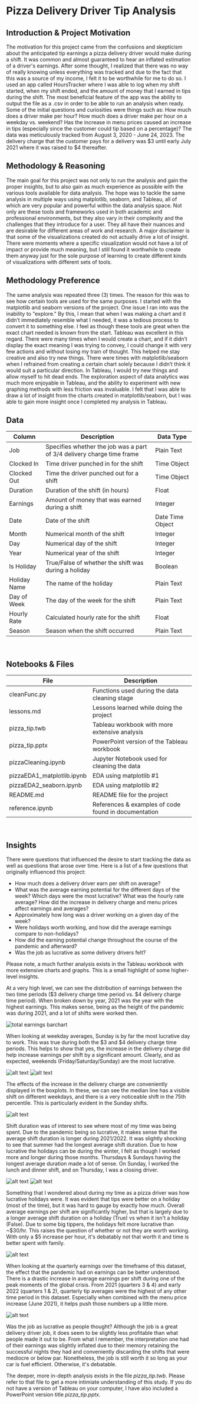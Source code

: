 # Pizza Delivery Driver Tip Analysis

## Introduction & Project Motivation
The motivation for this project came from the confusions and skepticism about the anticipated tip earnings a pizza delivery driver would make during a shift. It was common and almost guaranteed to hear an inflated estimation of a driver's earnings. After some thought, I realized that there was no way of really knowing unless everything was tracked and due to the fact that this was a source of my income, I felt it to be worthwhile for me to do so. I used an app called HoursTracker where I was able to log when my shift started, when my shift ended, and the amount of money that I earned in tips during the shift. The most beneficial feature of the app was the ability to output the file as a .csv in order to be able to run an analysis when ready. Some of the initial questions and curiosities were things such as: How much does a driver make per hour? How much does a driver make per hour on a weekday vs. weekend? Has the increase in menu prices caused an increase in tips (especially since the customer could tip based on a percentage)? The data was meticulously tracked from August 3, 2020 - June 24, 2023. The delivery charge that the customer pays for a delivery was $3 until early July 2021 where it was raised to $4 thereafter. 

## Methodology & Reasoning
The main goal for this project was not only to run the analysis and gain the proper insights, but to also gain as much experience as possible with the various tools available for data analysis. The hope was to tackle the same analysis in multiple ways using matplotlib, seaborn, and Tableau, all of which are very popular and powerful within the data analysis space. Not only are these tools and frameworks used in both academic and professional environments, but they also vary in their complexity and the challenges that they introduce for a user. They all have their nuances and are desirable for different areas of work and research. A major disclaimer is that some of the visualizations created do not actually drive a lot of insight. There were moments where a specific visualization would not have a lot of impact or provide much meaning, but I still found it worthwhile to create them anyway just for the sole purpose of learning to create different kinds of visualizations with different sets of tools.

## Methodology Preference
The same analysis was repeated three (3) times. The reason for this was to see how certain tools are used for the same purposes. I started with the matplotlib and seaborn versions of the project. One issue I ran into was the inability to "explore." By this, I mean that when I was making a chart and it didn’t immediately resemble what I needed, it was a tedious process to convert it to something else. I feel as though these tools are great when the exact chart needed is known from the start. Tableau was excellent in this regard. There were many times when I would create a chart, and if it didn’t display the exact meaning I was trying to convey, I could change it with very few actions and without losing my train of thought. This helped me stay creative and also try new things. There were times with matplotlib/seaborn when I refrained from creating a certain chart solely because I didn’t think it would suit a particular direction. In Tableau, I would try new things and allow myself to hit dead ends. The exploration aspect of data analytics was much more enjoyable in Tableau, and the ability to experiment with new graphing methods with less friction was invaluable. I felt that I was able to draw a lot of insight from the charts created in matplotlib/seaborn, but I was able to gain more insight once I completed my analysis in Tableau.

## Data

| Column         | Description                                                            | Data Type       |
|----------------|------------------------------------------------------------------------|-----------------|
| Job            | Specifies whether the job was a part of $3/$4 delivery charge time frame | Plain Text      |
| Clocked In     | Time driver punched in for the shift                                   | Time Object     |
| Clocked Out    | Time the driver punched out for a shift                                | Time Object     |
| Duration       | Duration of the shift (in hours)                                       | Float           |
| Earnings       | Amount of money that was earned during a shift                         | Integer         |
| Date           | Date of the shift                                                      | Date Time Object|
| Month          | Numerical month of the shift                                           | Integer         |
| Day            | Numerical day of the shift                                             | Integer         |
| Year           | Numerical year of the shift                                            | Integer         |
| Is Holiday     | True/False of whether the shift was during a holiday                   | Boolean         |
| Holiday Name   | The name of the holiday                                                | Plain Text      |
| Day of Week    | The day of the week for the shift                                      | Plain Text      |
| Hourly Rate    | Calculated hourly rate for the shift                                   | Float           |
| Season         | Season when the shift occurred                                         | Plain Text      |
<br>

## Notebooks & Files
| File                | Description                                         |
|---------------------|-----------------------------------------------------|
| cleanFunc.py        | Functions used during the data cleaning stage       |
| lessons.md          | Lessons learned while doing the project             |
| pizza_tip.twb       | Tableau workbook with more extensive analysis       |
| pizza_tip.pptx      | PowerPoint version of the Tableau workbook          |
| pizzaCleaning.ipynb | Jupyter Notebook used for cleaning the data         |
| pizzaEDA1_matplotlib.ipynb      | EDA using matplotlib #1                 |
| pizzaEDA2_seaborn.ipynb     | EDA using matplotlib #2                     |
| README.md           | README file for the project                         |
| reference.ipynb     | References & examples of code found in documentation|
<br>

## Insights
There were questions that influenced the desire to start tracking the data as well as questions that arose over time. Here is a list of a few questions that originally influenced this project:

- How much does a delivery driver earn per shift on average?
- What was the average earning potential for the different days of the week? Which days were the most lucrative? What was the hourly rate average?
How did the increase in delivery charge and menu prices affect earnings and averages?
- Approximately how long was a driver working on a given day of the week?
- Were holidays worth working, and how did the average earnings compare to non-holidays?
- How did the earning potential change throughout the course of the pandemic and afterward?
- Was the job as lucrative as some delivery drivers felt?

Please note, a much further analysis exists in the Tableau workbook with more extensive charts and graphs. This is a small highlight of some higher-level insights.

At a very high level, we can see the distribution of earnings between the two time periods ($3 delivery charge time period vs. $4 delivery charge time period). When broken down by year, 2021 was the year with the highest earnings. This makes sense, being as the height of the pandemic was during 2021, and a lot of shifts were worked then.

![total earnings barchart](images/totals.jpg)

When looking at weekday averages, Sunday is by far the most lucrative day to work. This was true during both the $3 and $4 delivery charge time periods. This helps to show that yes, the increase in the delivery charge did help increase earnings per shift by a significant amount. Clearly, and as expected, weekends (Friday/Saturday/Sunday) are the most lucrative.

![alt text](images/avg_earnings_weekday.jpg)
![alt text](images/avg_hour_weekday.jpg)

The effects of the increase in the delivery charge are conveniently displayed in the boxplots. In these, we can see the median line has a visible shift on different weekdays, and there is a very noticeable shift in the 75th percentile. This is particularly evident in the Sunday shifts.

![alt text](images/weekday_boxplot.jpg)

Shift duration was of interest to see where most of my time was being spent. Due to the pandemic being so lucrative, it makes sense that the average shift duration is longer during 2021/2022. It was slightly shocking to see that summer had the longest average shift duration. Due to how lucrative the holidays can be during the winter, I felt as though I worked more and longer during those months. Thursdays & Sundays having the longest average duration made a lot of sense. On Sunday, I worked the lunch and dinner shift, and on Thursday, I was a closing driver.

![alt text](images/avg_duration_year_season.jpg)
![alt text](images/avg_duration_month_day.jpg)

Something that I wondered about during my time as a pizza driver was how lucrative holidays were. It was evident that tips were better on a holiday (most of the time), but it was hard to gauge by exactly how much. Overall average earnings per shift are significantly higher, but that is largely due to a longer average shift duration on a holiday (True) vs when it isn't a holiday (False). Due to some big tippers, the holidays felt more lucrative than ~$30/hr. This raises the question of whether or not they are worth working. With only a $5 increase per hour, it's debatably not that worth it and time is better spent with family.

![alt text](images/holiday_avgs.jpg)

When looking at the quarterly earnings over the timeframe of this dataset, the effect that the pandemic had on earnings can be better understood. There is a drastic increase in average earnings per shift during one of the peak moments of the global crisis. From 2021 (quarters 3 & 4) and early 2022 (quarters 1 & 2), quarterly tip averages were the highest of any other time period in this dataset. Especially when combined with the menu price increase (June 2021), it helps push those numbers up a little more.

![alt text](images/qtr_avg.jpg)

Was the job as lucrative as people thought? Although the job is a great delivery driver job, it does seem to be slightly less profitable than what people made it out to be. From what I remember, the interpretation one had of their earnings was slightly inflated due to their memory retaining the successful nights they had and conveniently discarding the shifts that were mediocre or below par. Nonetheless, the job is still worth it so long as your car is fuel efficient. Otherwise, it's debatable.

The deeper, more in-depth analysis exists in the file *pizza_tip.twb*. Please refer to that file to get a more intimiate understanding of this study. If you do not have a version of Tableau on your computer, I have also included a PowerPoint version title *pizza_tip.pptx*.